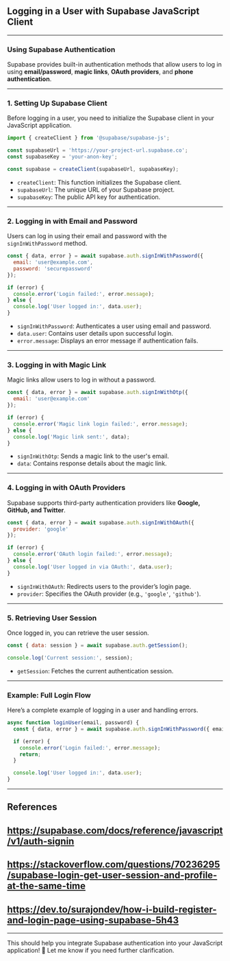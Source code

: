 ## Logging in a User with Supabase JavaScript Client
---
### **Using Supabase Authentication**
Supabase provides built-in authentication methods that allow users to log in using **email/password**, **magic links**, **OAuth providers**, and **phone authentication**.

---
### **1. Setting Up Supabase Client**
Before logging in a user, you need to initialize the Supabase client in your JavaScript application.

```javascript
import { createClient } from '@supabase/supabase-js';

const supabaseUrl = 'https://your-project-url.supabase.co';
const supabaseKey = 'your-anon-key';

const supabase = createClient(supabaseUrl, supabaseKey);
```
- `createClient`: This function initializes the Supabase client.
- `supabaseUrl`: The unique URL of your Supabase project.
- `supabaseKey`: The public API key for authentication.

---
### **2. Logging in with Email and Password**
Users can log in using their email and password with the `signInWithPassword` method.

```javascript
const { data, error } = await supabase.auth.signInWithPassword({
  email: 'user@example.com',
  password: 'securepassword'
});

if (error) {
  console.error('Login failed:', error.message);
} else {
  console.log('User logged in:', data.user);
}
```
- `signInWithPassword`: Authenticates a user using email and password.
- `data.user`: Contains user details upon successful login.
- `error.message`: Displays an error message if authentication fails.

---
### **3. Logging in with Magic Link**
Magic links allow users to log in without a password.

```javascript
const { data, error } = await supabase.auth.signInWithOtp({
  email: 'user@example.com'
});

if (error) {
  console.error('Magic link login failed:', error.message);
} else {
  console.log('Magic link sent:', data);
}
```
- `signInWithOtp`: Sends a magic link to the user's email.
- `data`: Contains response details about the magic link.

---
### **4. Logging in with OAuth Providers**
Supabase supports third-party authentication providers like **Google, GitHub, and Twitter**.

```javascript
const { data, error } = await supabase.auth.signInWithOAuth({
  provider: 'google'
});

if (error) {
  console.error('OAuth login failed:', error.message);
} else {
  console.log('User logged in via OAuth:', data.user);
}
```
- `signInWithOAuth`: Redirects users to the provider’s login page.
- `provider`: Specifies the OAuth provider (e.g., `'google'`, `'github'`).

---
### **5. Retrieving User Session**
Once logged in, you can retrieve the user session.

```javascript
const { data: session } = await supabase.auth.getSession();

console.log('Current session:', session);
```
- `getSession`: Fetches the current authentication session.

---
### **Example: Full Login Flow**
Here’s a complete example of logging in a user and handling errors.

```javascript
async function loginUser(email, password) {
  const { data, error } = await supabase.auth.signInWithPassword({ email, password });

  if (error) {
    console.error('Login failed:', error.message);
    return;
  }

  console.log('User logged in:', data.user);
}
```
---
## References
## https://supabase.com/docs/reference/javascript/v1/auth-signin ##
## https://stackoverflow.com/questions/70236295/supabase-login-get-user-session-and-profile-at-the-same-time ##
## https://dev.to/surajondev/how-i-build-register-and-login-page-using-supabase-5h43 ##
---
This should help you integrate Supabase authentication into your JavaScript application! 🚀 Let me know if you need further clarification.